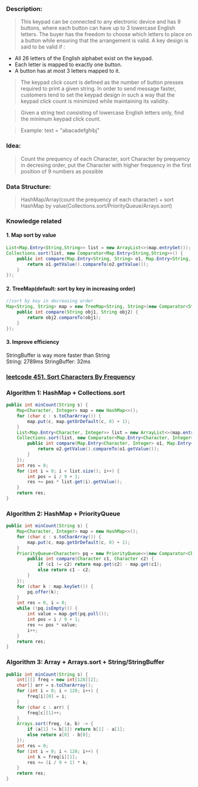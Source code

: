 ### Description:
>This keypad can be connected to any electronic device and has 9 buttons, where each button can have up to 3 lowercase English letters. The buyer has the freedom to choose which letters to place on a button while ensuring that the arrangement is valid. A key design is said to be valid if :
- All 26 letters of the English alphabet exist on the keypad.
- Each letter is mapped to exactly one button.
- A button has at most 3 letters mapped to it.

>The keypad click count is defined as the number of button presses required to print a given string. In order to send message faster, customers tend to set the keypad design in such a way that the keypad click count is minimized while maintaining its validity.

>Given a string text consisting of lowercase English letters only, find the minimum keypad click count.

>Example: text = "abacadefghibj"

### Idea: 
>Count the prequency of each Character, sort Character by prequency in decresing order, put the Character with higher frequency in the first position of 9 numbers as possible

### Data Structure: 
>HashMap/Array(count the prequency of each character) + sort HashMap by value(Collections.sort/PriorityQueue/Arrays.sort)

### Knowledge related
#### 1. Map sort by value
```java
List<Map.Entry<String,String>> list = new ArrayList<>(map.entrySet());  
Collections.sort(list, new Comparator<Map.Entry<String,String>>() {  
    public int compare(Map.Entry<String, String> o1, Map.Entry<String, String> o2) {  
        return o1.getValue().compareTo(o2.getValue());  
    }   
});  
```

#### 2. TreeMap(default: sort by key in increasing order)  
```java
//sort by key in decreasing order  
Map<String, String> map = new TreeMap<String, String>(new Comparator<String>() {  
    public int compare(String obj1, String obj2) {  
        return obj2.compareTo(obj1);  
    }  
});  
```
#### 3. Improve efficiency
StringBuffer is way more faster than String  
String: 2789ms  StringBuffer: 32ms

### [leetcode 451. Sort Characters By Frequency](https://leetcode.com/problems/sort-characters-by-frequency/)

### Algorithm 1: HashMap + Collections.sort
```java
public int minCount(String s) {  
    Map<Character, Integer> map = new HashMap<>();  
    for (char c : s.toCharArray()) {  
        map.put(c, map.getOrDefault(c, 0) + 1);  
    }  
    List<Map.Entry<Character, Integer>> list = new ArrayList<>(map.entrySet());  
    Collections.sort(list, new Comparator<Map.Entry<Character, Integer>>() {  
        public int compare(Map.Entry<Character, Integer> o1, Map.Entry<Character, Integer> o2) {  
            return o2.getValue().compareTo(o1.getValue());  
        }  
    });  
    int res = 0;  
    for (int i = 0; i < list.size(); i++) {  
        int pos = i / 9 + 1;  
        res += pos * list.get(i).getValue();  
    }  
    return res;  
}
```
### Algorithm 2: HashMap + PriorityQueue
```java
public int minCount(String s) {  
    Map<Character, Integer> map = new HashMap<>();  
    for (char c : s.toCharArray()) {  
        map.put(c, map.getOrDefault(c, 0) + 1);  
    }  
    PriorityQueue<Character> pq = new PriorityQueue<>(new Comparator<Character>() {  
        public int compare(Character c1, Character c2) {  
            if (c1 != c2) return map.get(c2) - map.get(c1);  
            else return c1 - c2;  
        }  
    });  
    for (char k : map.keySet()) {  
        pq.offer(k);  
    }  
    int res = 0, i = 0;  
    while (!pq.isEmpty()) {  
        int value = map.get(pq.poll());  
        int pos = i / 9 + 1;  
        res += pos * value;  
        i++;  
    }  
    return res;  
}  
```
### Algorithm 3: Array + Arrays.sort + String/StringBuffer
```java
public int minCount(String s) {
    int[][] freq = new int[128][2];
    char[] arr = s.toCharArray();
    for (int i = 0; i < 128; i++) {
        freq[i][0] = i;
    }
    for (char c : arr) {
        freq[c][1]++;
    }
    Arrays.sort(freq, (a, b) -> {
        if (a[1] != b[1]) return b[1] - a[1];
        else return a[0] - b[0];
    });
    int res = 0;                       
    for (int i = 0; i < 128; i++) {    
        int k = freq[i][1];            
        res += (i / 9 + 1) * k;        
    }
    return res;
}
```